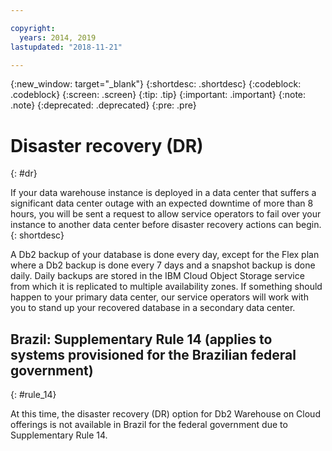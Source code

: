 ```yaml
---

copyright:
  years: 2014, 2019
lastupdated: "2018-11-21"

---
```


<!-- Attribute definitions --> 
{:new_window: target="_blank"}
{:shortdesc: .shortdesc}
{:codeblock: .codeblock}
{:screen: .screen}
{:tip: .tip}
{:important: .important}
{:note: .note}
{:deprecated: .deprecated}
{:pre: .pre}

# Disaster recovery (DR)
{: #dr}

If your data warehouse instance is deployed in a data center that suffers a significant data center outage with an expected downtime of more than 8 hours, you will be sent a request to allow service operators to fail over your instance to another data center before disaster recovery actions can begin.
{: shortdesc}

A Db2 backup of your database is done every day, except for the Flex plan where a Db2 backup is done every 7 days and a snapshot backup is done daily. Daily backups are stored in the IBM Cloud Object Storage service from which it is replicated to multiple availability zones. If something should happen to your primary data center, our service operators will work with you to stand up your recovered database in a secondary data center.

## **Brazil: Supplementary Rule 14** (applies to systems provisioned for the Brazilian federal government)
{: #rule_14}

At this time, the disaster recovery (DR) option for Db2 Warehouse on Cloud offerings is not available in Brazil for the federal government due to Supplementary Rule 14.

